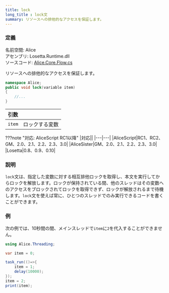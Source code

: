 ```yaml
---
title: lock
long_title : lock文
summary: リソースへの排他的なアクセスを保証します。
---
```


### 定義
名前空間: Alice<br/>
アセンブリ: Losetta.Runtime.dll<br/>
ソースコード: [Alice.Core.Flow.cs](https://github.com/WSOFT-Project/Losetta/blob/master/Losetta.Runtime/Core/Alice.Core.Flow.cs)

リソースへの排他的なアクセスを保証します。

```cs title="AliceScript"
namespace Alice;
public void lock(variable item)
{
    //...
}
```

|引数| |
|-|-|
|`item`|ロックする変数|

???note "対応: AliceScript RC1以降"
    |対応||
    |---|---|
    |AliceScript|RC1、RC2、GM、2.0、2.1、2.2、2.3、3.0|
    |AliceSister|GM、2.0、2.1、2.2、2.3、3.0|
    |Losetta|0.8、0.9、0.10|

### 説明
`lock`文は、指定した変数に対する相互排他ロックを取得し、本文を実行してからロックを解放します。ロックが保持されている間、他のスレッドはその変数へのアクセスをブロックされてロックを取得できず、ロックが解放されるまで待機します。`lock`文を使えば常に、ひとつのスレッドでのみ実行できるコードを書くことができます。

### 例
次の例では、10秒間の間、メインスレッドで`item`に`2`を代入することができません。

```cs title="AliceScript"
using Alice.Threading;

var item = 0;

task_run(()=>{
    item = 1;
    delay(10000);
});
item = 2;
print(item);
```
